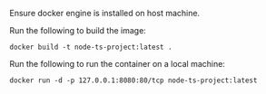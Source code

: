 Ensure docker engine is installed on host machine.

Run the following to build the image:

```
docker build -t node-ts-project:latest .
```

Run the following to run the container on a local machine:

```
docker run -d -p 127.0.0.1:8080:80/tcp node-ts-project:latest
```

